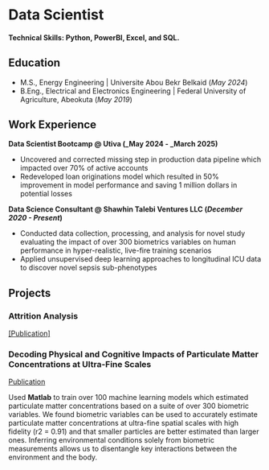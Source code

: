 # Data Scientist

#### Technical Skills: Python, PowerBI, Excel, and SQL. 

## Education
                           
- M.S., Energy Engineering | Universite Abou Bekr Belkaid (_May 2024_)                                                         
- B.Eng., Electrical and Electronics Engineering | Federal University of Agriculture, Abeokuta (_May 2019_)

## Work Experience
**Data Scientist Bootcamp @ Utiva  (_May 2024 - _March 2025)**
- Uncovered and corrected missing step in production data pipeline which impacted over 70% of active accounts
- Redeveloped loan originations model which resulted in 50% improvement in model performance and saving 1 million dollars in potential losses

**Data Science Consultant @ Shawhin Talebi Ventures LLC (_December 2020 - Present_)**
- Conducted data collection, processing, and analysis for novel study evaluating the impact of over 300 biometrics variables on human performance in hyper-realistic, live-fire training scenarios
- Applied unsupervised deep learning approaches to longitudinal ICU data to discover novel sepsis sub-phenotypes

## Projects
### Attrition Analysis
[[Publication]](https://colab.research.google.com/drive/172zJ7zqoH-ETwLVs4C9_zuQhTvbf0eoT)


### Decoding Physical and Cognitive Impacts of Particulate Matter Concentrations at Ultra-Fine Scales
[Publication](https://www.mdpi.com/1424-8220/22/11/4240)

Used **Matlab** to train over 100 machine learning models which estimated particulate matter concentrations based on a suite of over 300 biometric variables. We found biometric variables can be used to accurately estimate particulate matter concentrations at ultra-fine spatial scales with high fidelity (r2 = 0.91) and that smaller particles are better estimated than larger ones. Inferring environmental conditions solely from biometric measurements allows us to disentangle key interactions between the environment and the body.

